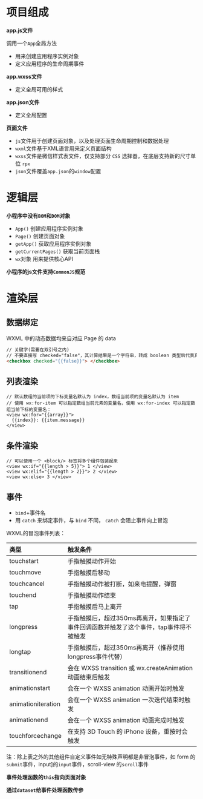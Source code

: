 # 项目组成

**app.js文件**

调用一个`App`全局方法

- 用来创建应用程序实例对象
- 定义应用程序的生命周期事件

**app.wxss文件**

- 定义全局可用的样式

**app.json文件**

- 定义全局配置

**页面文件**

- `js`文件用于创建页面对象，以及处理页面生命周期控制和数据处理
- `wxml`文件基于XML语言用来定义页面结构
- `wxss`文件是微信样式表文件，仅支持部分 `CSS` 选择器，在底层支持新的尺寸单位 `rpx`
- `json`文件覆盖`app.json`的`window`配置



# 逻辑层

**小程序中没有`BOM`和`DOM`对象**

- `App()`    创建应用程序实例对象
- `Page()`    创建页面对象
- `getApp()`    获取应用程序实例对象
- `getCurrentPages()`    获取当前页面栈
- `wx`对象    用来提供核心API

**小程序的js文件支持`CommonJS`规范**

# 渲染层

## 数据绑定

WXML 中的动态数据均来自对应 Page 的 data

```html
// 关键字(需要在双引号之内)
// 不要直接写 checked="false"，其计算结果是一个字符串，转成 boolean 类型后代表真值
<checkbox checked="{{false}}"> </checkbox>
```

## 列表渲染

```
// 默认数组的当前项的下标变量名默认为 index，数组当前项的变量名默认为 item
// 使用 wx:for-item 可以指定数组当前元素的变量名，使用 wx:for-index 可以指定数组当前下标的变量名：
<view wx:for="{{array}}">
  {{index}}: {{item.message}}
</view>
```

## 条件渲染

```
// 可以使用一个 <block/> 标签将多个组件包装起来
<view wx:if="{{length > 5}}"> 1 </view>
<view wx:elif="{{length > 2}}"> 2 </view>
<view wx:else> 3 </view>
```

## 事件

- `bind`+事件名
- 用 `catch` 来绑定事件，与 `bind` 不同， `catch` 会阻止事件向上冒泡

WXML的冒泡事件列表：

| 类型               | 触发条件                                                     |
| :----------------- | :----------------------------------------------------------- |
| touchstart         | 手指触摸动作开始                                             |
| touchmove          | 手指触摸后移动                                               |
| touchcancel        | 手指触摸动作被打断，如来电提醒，弹窗                         |
| touchend           | 手指触摸动作结束                                             |
| tap                | 手指触摸后马上离开                                           |
| longpress          | 手指触摸后，超过350ms再离开，如果指定了事件回调函数并触发了这个事件，tap事件将不被触发 |
| longtap            | 手指触摸后，超过350ms再离开（推荐使用longpress事件代替）     |
| transitionend      | 会在 WXSS transition 或 wx.createAnimation 动画结束后触发    |
| animationstart     | 会在一个 WXSS animation 动画开始时触发                       |
| animationiteration | 会在一个 WXSS animation 一次迭代结束时触发                   |
| animationend       | 会在一个 WXSS animation 动画完成时触发                       |
| touchforcechange   | 在支持 3D Touch 的 iPhone 设备，重按时会触发                 |

注：除上表之外的其他组件自定义事件如无特殊声明都是非冒泡事件，如 form 的`submit`事件，input]的`input`事件，scroll-view 的`scroll`事件

**事件处理函数的`this`指向页面对象**

**通过`dataset`给事件处理函数传参**